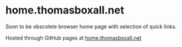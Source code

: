 # home.thomasboxall.net

Soon to be obscolete browser home page with selection of quick links.

Hosted through GitHub pages at [home.thomasboxall.net](https://home.thomasboxall.net)
